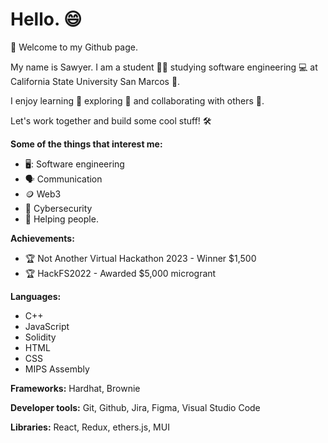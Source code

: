 # Hello. 😄 

👋 Welcome to my Github page.

My name is Sawyer. I am a student 👨‍🎓 studying software engineering 💻 at California State University San Marcos 🏫.

I enjoy learning 🧠 exploring 🧭 and collaborating with others 🤝.

Let's work together and build some cool stuff! 🛠️


**Some of the things that interest me:**
+ 🖥️: Software engineering
+ 🗣️ Communication
+ 🪙 Web3
+ 🚩 Cybersecurity
+ 🤙 Helping people. 



**Achievements:**
+ 🏆 Not Another Virtual Hackathon 2023 - Winner $1,500
+ 🏆 HackFS2022 - Awarded $5,000 microgrant

**Languages:**
+ C++
+ JavaScript
+ Solidity
+ HTML
+ CSS
+ MIPS Assembly

**Frameworks:**
Hardhat, Brownie

**Developer tools:**
Git, Github, Jira, Figma, Visual Studio Code

**Libraries:**
React, Redux, ethers.js, MUI
